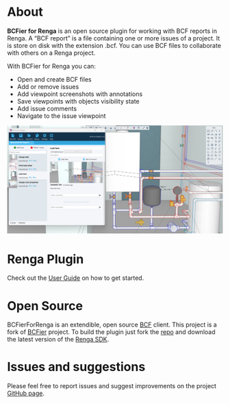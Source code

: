 # About #

**BCFier for Renga** is an open source plugin for working with BCF reports in Renga. A “BCF report” is a file containing one or more issues of a project. It is store on disk with the extension .bcf. You can use BCF files to collaborate with others on a Renga project.

With BCFier for Renga you can:

- Open and create BCF files
- Add or remove issues
- Add viewpoint screenshots with annotations
- Save viewpoints with objects visibility state
- Add issue comments
- Navigate to the issue viewpoint

![](Assets/screenshot.png)

# Renga Plugin #

Check out the [User Guide](./USERGUIDE.html) on how to get started.

# Open Source #
 
BCFierForRenga is an extendible, open source [BCF](https://github.com/BuildingSMART/BCF-XML) client. This project is a fork of [BCFier](https://github.com/teocomi/BCFier) project.
To build the plugin just fork the [repo](https://github.com/tyan/BCFierForRenga) and download the latest version of the [Renga SDK](https://rengabim.com/sdk/).

# Issues and suggestions #

Please feel free to report issues and suggest improvements on the project [GitHub page](https://github.com/tyan/BCFierForRenga/issues).



